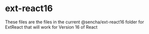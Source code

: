 # ext-react16

These files are the files in the current @sencha/ext-react16 folder for ExtReact that will work for Version 16 of React